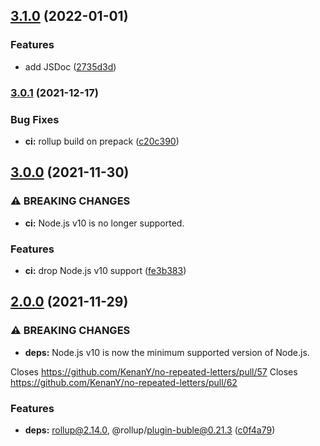 ## [3.1.0](https://github.com/KenanY/no-repeated-letters/compare/3.0.1...3.1.0) (2022-01-01)


### Features

* add JSDoc ([2735d3d](https://github.com/KenanY/no-repeated-letters/commit/2735d3dd8cf0b34a8047eb4389ce955c2d399238))

### [3.0.1](https://github.com/KenanY/no-repeated-letters/compare/3.0.0...3.0.1) (2021-12-17)


### Bug Fixes

* **ci:** rollup build on prepack ([c20c390](https://github.com/KenanY/no-repeated-letters/commit/c20c3901d4a6e2660ec450fa306c6861c59f7a74))

## [3.0.0](https://github.com/KenanY/no-repeated-letters/compare/2.0.0...3.0.0) (2021-11-30)


### ⚠ BREAKING CHANGES

* **ci:** Node.js v10 is no longer supported.

### Features

* **ci:** drop Node.js v10 support ([fe3b383](https://github.com/KenanY/no-repeated-letters/commit/fe3b3837cdbea055d6d8242a1e909988ba0496a8))

## [2.0.0](https://github.com/KenanY/no-repeated-letters/compare/1.1.1...2.0.0) (2021-11-29)


### ⚠ BREAKING CHANGES

* **deps:** Node.js v10 is now the minimum supported version of
Node.js.

Closes https://github.com/KenanY/no-repeated-letters/pull/57
Closes https://github.com/KenanY/no-repeated-letters/pull/62

### Features

* **deps:** rollup@2.14.0, @rollup/plugin-buble@0.21.3 ([c0f4a79](https://github.com/KenanY/no-repeated-letters/commit/c0f4a795f22ddd9ee938419eadca8784657b6d97))
